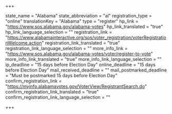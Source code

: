 +++

state_name = "Alabama"
state_abbreviation = "al"
registration_type = "online"
translationKey = "Alabama"
type = "register"
hp_link = "https://www.sos.alabama.gov/alabama-votes"
hp_link_translated = "true"
hp_link_language_selection = ""
registration_link = "https://www.alabamainteractive.org/sos/voter_registration/voterRegistrationWelcome.action"
registration_link_translated = "true"
registration_link_language_selection = ""
more_info_link = "https://www.sos.alabama.gov/alabama-votes/voter/register-to-vote"
more_info_link_translated = "true"
more_info_link_language_selection = ""
ip_deadline = "15 days before Election Day"
online_deadline = "15 days before Election Day"
mail_received_deadline = ""
mail_postmarked_deadline = "Must be postmarked 15 days before Election Day"
confirm_registration_link = "https://myinfo.alabamavotes.gov/VoterView/RegistrantSearch.do"
confirm_registration_link_translated = "true"
confirm_registration_link_language_selection = ""

+++
